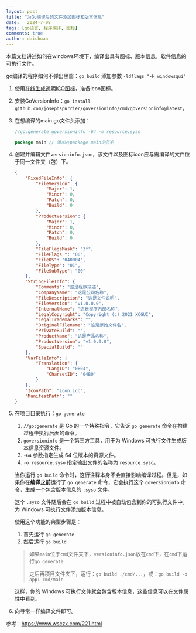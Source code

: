 ```yaml
---
layout: post
title: "为Go编译后的文件添加图标和版本信息"
date:   2024-7-08
tags: [go语言, 程序编译, 图标]
comments: true
author: daichuan
---
```


本篇文档讲述如何在windows环境下，编译出具有图标、版本信息，软件信息的可执行文件。

<!-- more -->

go编译的程序如何不弹出黑窗：`go build` 添加参数 `-ldflags "-H windowsgui"`

1. 使用[在线生成透明ICO图标](https://www.ico51.cn/)，准备icon图标。

2. 安装GoVersionInfo：`go install github.com/josephspurrier/goversioninfo/cmd/goversioninfo@latest`。

3. 在想编译的main.go文件头添加：

   ```go
   //go:generate goversioninfo -64 -o resource.syso
   
   package main // 添加在package main的签名
   ```

4. 创建并编辑文件`versioninfo.json`，该文件以及图标icon应与需编译的文件位于同一文件夹（包）下。

   ```json
   {
       "FixedFileInfo": {
           "FileVersion": {
               "Major": 1,
               "Minor": 0,
               "Patch": 0,
               "Build": 0
           },
           "ProductVersion": {
               "Major": 1,
               "Minor": 0,
               "Patch": 0,
               "Build": 0
           },
           "FileFlagsMask": "3f",
           "FileFlags ": "00",
           "FileOS": "040004",
           "FileType": "01",
           "FileSubType": "00"
       },
       "StringFileInfo": {
           "Comments": "这是程序描述",
           "CompanyName": "这是公司名称",
           "FileDescription": "这是文件说明",
           "FileVersion": "v1.0.0.0",
           "InternalName": "这是程序内部名称",
           "LegalCopyright": "Copyright (c) 2021 XCGUI",
           "LegalTrademarks": "",
           "OriginalFilename": "这是原始文件名",
           "PrivateBuild": "",
           "ProductName": "这是产品名称",
           "ProductVersion": "v1.0.0.0",
           "SpecialBuild": ""
       },
       "VarFileInfo": {
           "Translation": {
               "LangID": "0804",
               "CharsetID": "04B0"
           }
       },
       "IconPath": "icon.ico",
       "ManifestPath": ""
   }
   ```

5. 在项目目录执行：`go generate`

   1. `//go:generate` 是 Go 的一个特殊指令，它告诉 `go generate` 命令在构建过程中执行后面的命令。
   2. `goversioninfo` 是一个第三方工具，用于为 Windows 可执行文件生成版本信息资源文件。
   3. `-64` 参数指定生成 64 位版本的资源文件。
   4. `-o resource.syso` 指定输出文件的名称为 `resource.syso`。

   当你运行 `go build` 命令时，这行注释本身不会直接影响编译过程。但是，如果你在**编译之前**运行了 `go generate` 命令，它会执行这个 `goversioninfo` 命令，生成一个包含版本信息的 `.syso` 文件。

   这个 `.syso` 文件随后会在 `go build` 过程中被自动包含到你的可执行文件中，为 Windows 可执行文件添加版本信息。

   使用这个功能的典型步骤是：

   1. 首先运行 `go generate`
   2. 然后运行 `go build`

   > 如果`main`位于`cmd`文件夹下，`versioninfo.json`放在`cmd`下，在`cmd`下运行`go generate`
   >
   > 之后再项目文件夹下，运行：`go build ./cmd/...`，或：`go build -o app1 cmd/main`

   这样，你的 Windows 可执行文件就会包含版本信息，这些信息可以在文件属性中看到。

6. 向寻常一样编译文件即可。

参考：[https://www.wsczx.com/221.html ](https://www.ico51.cn/)



